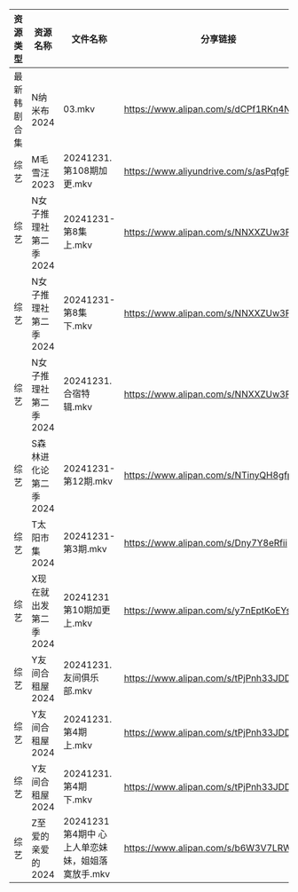| 资源类型   | 资源名称          | 文件名称                            | 分享链接                                      | 更新时间                |
| ------ | ------------- | ------------------------------- | ----------------------------------------- | ------------------- |
| 最新韩剧合集 | N纳米布2024      | 03.mkv                          | https://www.alipan.com/s/dCPf1RKn4NH      | 2024-12-31 00:06:08 |
| 综艺     | M毛雪汪2023      | 20241231.第108期加更.mkv            | https://www.aliyundrive.com/s/asPqfgPRqAg | 2024-12-31 16:07:25 |
| 综艺     | N女子推理社第二季2024 | 20241231-第8集上.mkv               | https://www.alipan.com/s/NNXXZUw3FNE      | 2024-12-31 16:07:45 |
| 综艺     | N女子推理社第二季2024 | 20241231-第8集下.mkv               | https://www.alipan.com/s/NNXXZUw3FNE      | 2024-12-31 16:07:45 |
| 综艺     | N女子推理社第二季2024 | 20241231.合宿特辑.mkv               | https://www.alipan.com/s/NNXXZUw3FNE      | 2024-12-31 16:07:45 |
| 综艺     | S森林进化论第二季2024 | 20241231-第12期.mkv               | https://www.alipan.com/s/NTinyQH8gfp      | 2024-12-31 16:08:00 |
| 综艺     | T太阳市集2024     | 20241231-第3期.mkv                | https://www.alipan.com/s/Dny7Y8eRfii      | 2024-12-31 16:08:05 |
| 综艺     | X现在就出发第二季2024 | 20241231第10期加更上.mkv             | https://www.alipan.com/s/y7nEptKoEYs      | 2024-12-31 16:08:29 |
| 综艺     | Y友间合租屋2024    | 20241231.友间俱乐部.mkv              | https://www.alipan.com/s/tPjPnh33JDD      | 2024-12-31 16:08:32 |
| 综艺     | Y友间合租屋2024    | 20241231.第4期上.mkv               | https://www.alipan.com/s/tPjPnh33JDD      | 2024-12-31 16:08:32 |
| 综艺     | Y友间合租屋2024    | 20241231.第4期下.mkv               | https://www.alipan.com/s/tPjPnh33JDD      | 2024-12-31 16:08:31 |
| 综艺     | Z至爱的亲爱的2024   | 20241231第4期中 心上人单恋妹妹，姐姐落寞放手.mkv | https://www.alipan.com/s/b6W3V7LRWRj      | 2024-12-31 16:08:43 |
